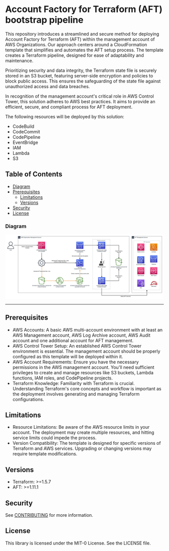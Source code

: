 
# Account Factory for Terraform (AFT) bootstrap pipeline

This repository introduces a streamlined and secure method for deploying Account Factory for Terraform (AFT) within the management account of AWS Organizations. Our approach centers around a CloudFormation template that simplifies and automates the AFT setup process. The template creates a Terraform pipeline, designed for ease of adaptability and maintenance.

Prioritizing security and data integrity, the Terraform state file is securely stored in an S3 bucket, featuring server-side encryption and policies to block public access. This ensures the safeguarding of the state file against unauthorized access and data breaches.

In recognition of the management account's critical role in AWS Control Tower, this solution adheres to AWS best practices. It aims to provide an efficient, secure, and compliant process for AFT deployment.

The following resources will be deployed by this solution:

- CodeBuild
- CodeCommit
- CodePipeline
- EventBridge
- IAM
- Lambda
- S3

## Table of Contents

- [Diagram](#diagram)
- [Prerequisites](#prerequisites)
    - [Limitations](#limitations)
    - [Versions](#versions)
- [Security](#security)
- [License](#license)

### Diagram

![diagram](diagram/aft-bootstrap-pipeline.jpg)

---

## Prerequisites

- AWS Accounts: A basic AWS multi-account environment with at least an AWS Management account, AWS Log Archive account, AWS Audit account and one additional account for AFT management.
- AWS Control Tower Setup: An established AWS Control Tower environment is essential. The management account should be properly configured as this template will be deployed within it.
- AWS Account Requirements: Ensure you have the necessary permissions in the AWS management account. You'll need sufficient privileges to create and manage resources like S3 buckets, Lambda functions, IAM roles, and CodePipeline projects.
- Terraform Knowledge: Familiarity with Terraform is crucial. Understanding Terraform's core concepts and workflow is important as the deployment involves generating and managing Terraform configurations.

## Limitations 

- Resource Limitations: Be aware of the AWS resource limits in your account. The deployment may create multiple resources, and hitting service limits could impede the process.
- Version Compatibility: The template is designed for specific versions of Terraform and AWS services. Upgrading or changing versions may require template modifications.

## Versions

- Terraform: >=1.5.7
- AFT: >=1.11.1

## Security

See [CONTRIBUTING](CONTRIBUTING.md#security-issue-notifications) for more information.

## License

This library is licensed under the MIT-0 License. See the LICENSE file.


